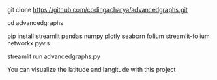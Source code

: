 git clone https://github.com/codingacharya/advancedgraphs.git

cd advancedgraphs

pip install streamlit pandas numpy plotly seaborn folium streamlit-folium networkx pyvis

streamlit run advancedgraphs.py


You can visualize the latitude and langitude with this project
